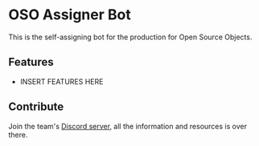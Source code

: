 # OSO Assigner Bot
This is the self-assigning bot for the production for Open Source Objects.

## Features
* INSERT FEATURES HERE

## Contribute
Join the team's [Discord server](https://discord.gg/CXud8wdczn), all the information and resources is over there.
